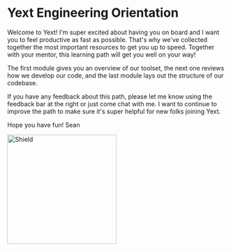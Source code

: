 # Yext Engineering Orientation

Welcome to Yext! I'm super excited about having you on board and I want you to feel productive as fast as possible. That's why we've collected together the most important resources to get you up to speed. Together with your mentor, this learning path will get you well on your way!

The first module gives you an overview of our toolset, the next one reviews how we develop our code, and the last module lays out the structure of our codebase.

If you have any feedback about this path, please let me know using the feedback bar at the right or just come chat with me. I want to continue to improve the path to make sure it's super helpful for new folks joining Yext.

Hope you have fun!
Sean 

<img src="https://media.licdn.com/media/p/3/000/06b/219/2ae694f.jpg" alt="Shield" style="width:250px;height:250px" align="left">
